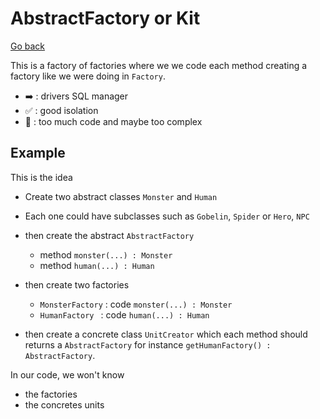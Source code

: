 # AbstractFactory or Kit

[Go back](..)

This is a factory of factories where we
we code each method creating a factory like we were doing in ``Factory``.

* ➡️ : drivers SQL manager
* ✅ : good isolation
* 🚫 : too much code and maybe too complex

## Example

This is the idea

* Create two abstract classes ``Monster`` and `Human`
* Each one could have subclasses such as ``Gobelin``, `Spider` or `Hero`, `NPC`
* then create the abstract ``AbstractFactory``

    * method ``monster(...) : Monster``
    * method ``human(...) : Human``
    
* then create two factories

    * ``MonsterFactory`` : code ``monster(...) : Monster`` 
    * ``HumanFactory `` : code ``human(...) : Human`` 

* then create a concrete class ``UnitCreator`` which each method
should returns a ``AbstractFactory`` for instance
``getHumanFactory() : AbstractFactory``.
  
In our code, we won't know

* the factories
* the concretes units
